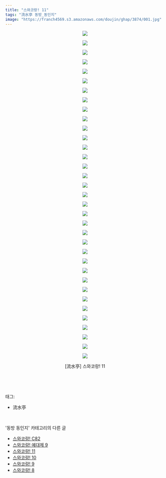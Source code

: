 ```yaml
---
title: "스와코랑! 11"
tags: "流水亭 동방_동인지"
image: "https://franch4569.s3.amazonaws.com/doujin/ghap/3874/001.jpg"
---
```

<div class="article">
<p style="text-align: center; clear: none; float: none;"><img src="{{ site.imgserver2 }}/ghap/3874/001.jpg"/></p>
<p style="text-align: center; clear: none; float: none;"><img src="{{ site.imgserver2 }}/ghap/3874/002.jpg"/></p>
<p style="text-align: center; clear: none; float: none;"><img src="{{ site.imgserver2 }}/ghap/3874/003.jpg"/></p>
<p style="text-align: center; clear: none; float: none;"><img src="{{ site.imgserver2 }}/ghap/3874/004.jpg"/></p>
<p style="text-align: center; clear: none; float: none;"><img src="{{ site.imgserver2 }}/ghap/3874/005.jpg"/></p>
<p style="text-align: center; clear: none; float: none;"><img src="{{ site.imgserver2 }}/ghap/3874/006.jpg"/></p>
<p style="text-align: center; clear: none; float: none;"><img src="{{ site.imgserver2 }}/ghap/3874/007.jpg"/></p>
<p style="text-align: center; clear: none; float: none;"><img src="{{ site.imgserver2 }}/ghap/3874/008.jpg"/></p>
<p style="text-align: center; clear: none; float: none;"><img src="{{ site.imgserver2 }}/ghap/3874/009.jpg"/></p>
<p style="text-align: center; clear: none; float: none;"><img src="{{ site.imgserver2 }}/ghap/3874/010.jpg"/></p>
<p style="text-align: center; clear: none; float: none;"><img src="{{ site.imgserver2 }}/ghap/3874/011.jpg"/></p>
<p style="text-align: center; clear: none; float: none;"><img src="{{ site.imgserver2 }}/ghap/3874/012.jpg"/></p>
<p style="text-align: center; clear: none; float: none;"><img src="{{ site.imgserver2 }}/ghap/3874/013.jpg"/></p>
<p style="text-align: center; clear: none; float: none;"><img src="{{ site.imgserver2 }}/ghap/3874/014.jpg"/></p>
<p style="text-align: center; clear: none; float: none;"><img src="{{ site.imgserver2 }}/ghap/3874/015.jpg"/></p>
<p style="text-align: center; clear: none; float: none;"><img src="{{ site.imgserver2 }}/ghap/3874/016.jpg"/></p>
<p style="text-align: center; clear: none; float: none;"><img src="{{ site.imgserver2 }}/ghap/3874/017.jpg"/></p>
<p style="text-align: center; clear: none; float: none;"><img src="{{ site.imgserver2 }}/ghap/3874/018.jpg"/></p>
<p style="text-align: center; clear: none; float: none;"><img src="{{ site.imgserver2 }}/ghap/3874/019.jpg"/></p>
<p style="text-align: center; clear: none; float: none;"><img src="{{ site.imgserver2 }}/ghap/3874/020.jpg"/></p>
<p style="text-align: center; clear: none; float: none;"><img src="{{ site.imgserver2 }}/ghap/3874/021.jpg"/></p>
<p style="text-align: center; clear: none; float: none;"><img src="{{ site.imgserver2 }}/ghap/3874/022.jpg"/></p>
<p style="text-align: center; clear: none; float: none;"><img src="{{ site.imgserver2 }}/ghap/3874/023.jpg"/></p>
<p style="text-align: center; clear: none; float: none;"><img src="{{ site.imgserver2 }}/ghap/3874/024.jpg"/></p>
<p style="text-align: center; clear: none; float: none;"><img src="{{ site.imgserver2 }}/ghap/3874/025.jpg"/></p>
<p style="text-align: center; clear: none; float: none;"><img src="{{ site.imgserver2 }}/ghap/3874/026.jpg"/></p>
<p style="text-align: center; clear: none; float: none;"><img src="{{ site.imgserver2 }}/ghap/3874/027.jpg"/></p>
<p style="text-align: center; clear: none; float: none;"><img src="{{ site.imgserver2 }}/ghap/3874/028.jpg"/></p>
<p style="text-align: center; clear: none; float: none;"><img src="{{ site.imgserver2 }}/ghap/3874/029.jpg"/></p>
<p style="text-align: center; clear: none; float: none;"><img src="{{ site.imgserver2 }}/ghap/3874/030.jpg"/></p>
<p style="text-align: center; clear: none; float: none;"><img src="{{ site.imgserver2 }}/ghap/3874/031.jpg"/></p>
<p style="text-align: center; clear: none; float: none;"><img src="{{ site.imgserver2 }}/ghap/3874/032.jpg"/></p>
<p style="text-align: center; clear: none; float: none;"><img src="{{ site.imgserver2 }}/ghap/3874/033.jpg"/></p>
<p style="text-align: center; clear: none; float: none;"><img src="{{ site.imgserver2 }}/ghap/3874/034.jpg"/></p>
<p style="text-align: center; clear: none; float: none;"><img src="{{ site.imgserver2 }}/ghap/3874/035.jpg"/></p>
<p style="text-align: center; clear: none; float: none;">[流水亭] 스와코랑! 11</p>
<p><br/></p>
</div><br/>
<div class="tagTrail">
<p>태그: </p>
<ul>
<li>流水亭</li>
</ul>
</div><br/>
<div class="another">
<p>'동방 동인지' 카테고리의 다른 글</p>
<ul>
<li><a href="/ghap_3876">스와코랑! C82</a></li>
<li><a href="/ghap_3875">스와코랑! 예대제 9</a></li>
<li><a href="/ghap_3874">스와코랑! 11</a></li>
<li><a href="/ghap_3873">스와코랑! 10</a></li>
<li><a href="/ghap_3872">스와코랑! 9</a></li>
<li><a href="/ghap_3871">스와코랑! 8</a></li>
</ul>
</div><br/>
<div class="cb_module cb_fluid">
<div class="cb_wrt cb_profile">
</div><!-- commentList close -->
</div><br/>
